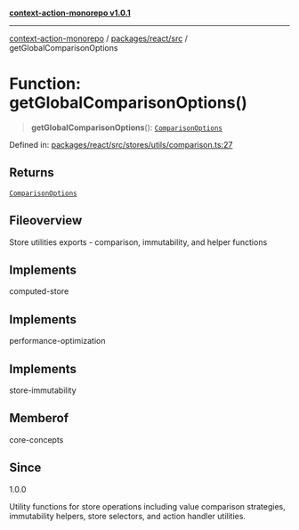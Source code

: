 [**context-action-monorepo v1.0.1**](../../../../README.md)

***

[context-action-monorepo](../../../../README.md) / [packages/react/src](../README.md) / getGlobalComparisonOptions

# Function: getGlobalComparisonOptions()

> **getGlobalComparisonOptions**(): [`ComparisonOptions`](../interfaces/ComparisonOptions.md)

Defined in: [packages/react/src/stores/utils/comparison.ts:27](https://github.com/mineclover/context-action/blob/2861d61b4b5d930e9e7f5277983455dc296dc859/packages/react/src/stores/utils/comparison.ts#L27)

## Returns

[`ComparisonOptions`](../interfaces/ComparisonOptions.md)

## Fileoverview

Store utilities exports - comparison, immutability, and helper functions

## Implements

computed-store

## Implements

performance-optimization

## Implements

store-immutability

## Memberof

core-concepts

## Since

1.0.0

Utility functions for store operations including value comparison strategies,
immutability helpers, store selectors, and action handler utilities.

